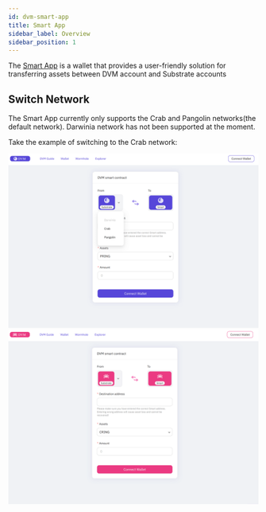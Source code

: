 ```yaml
---
id: dvm-smart-app
title: Smart App
sidebar_label: Overview
sidebar_position: 1
---
```


The [Smart App](https://smart.darwinia.network/) is a wallet that provides a user-friendly solution for transferring assets between DVM account and Substrate accounts

## Switch Network

The Smart App currently only supports the Crab and Pangolin networks(the default network). Darwinia network has not been supported at the moment.

Take the example of switching to the Crab network:

![smart app](../../../assets/dvm/smart-app/overview/00.png)
![smart app](../../../assets/dvm/smart-app/overview/01.png)
